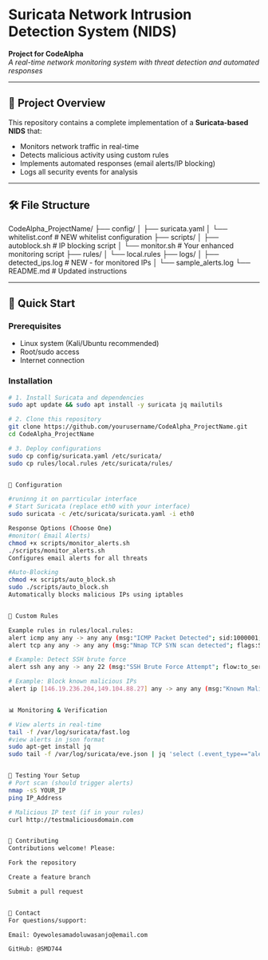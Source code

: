 # Suricata Network Intrusion Detection System (NIDS)
**Project for CodeAlpha**  
*A real-time network monitoring system with threat detection and automated responses*

---

## 📌 Project Overview
This repository contains a complete implementation of a **Suricata-based NIDS** that:
- Monitors network traffic in real-time
- Detects malicious activity using custom rules
- Implements automated responses (email alerts/IP blocking)
- Logs all security events for analysis

---

## 🛠️ File Structure
CodeAlpha_ProjectName/
├── config/
│   ├── suricata.yaml
│   └── whitelist.conf          # NEW whitelist configuration
├── scripts/
│   ├── autoblock.sh            # IP blocking script
│   └── monitor.sh              # Your enhanced monitoring script
├── rules/
│   └── local.rules
├── logs/
│   ├── detected_ips.log        # NEW - for monitored IPs
│   └── sample_alerts.log
└── README.md                   # Updated instructions




---

## 🚀 Quick Start

### Prerequisites
- Linux system (Kali/Ubuntu recommended)
- Root/sudo access
- Internet connection

### Installation
```bash
# 1. Install Suricata and dependencies
sudo apt update && sudo apt install -y suricata jq mailutils

# 2. Clone this repository
git clone https://github.com/yourusername/CodeAlpha_ProjectName.git
cd CodeAlpha_ProjectName

# 3. Deploy configurations
sudo cp config/suricata.yaml /etc/suricata/
sudo cp rules/local.rules /etc/suricata/rules/


🔧 Configuration

#runinng it on parrticular interface
# Start Suricata (replace eth0 with your interface)
sudo suricata -c /etc/suricata/suricata.yaml -i eth0

Response Options (Choose One)
#monitor( Email Alerts)
chmod +x scripts/monitor_alerts.sh
./scripts/monitor_alerts.sh
Configures email alerts for all threats

#Auto-Blocking
chmod +x scripts/auto_block.sh
sudo ./scripts/auto_block.sh
Automatically blocks malicious IPs using iptables


📜 Custom Rules

Example rules in rules/local.rules:
alert icmp any any -> any any (msg:"ICMP Packet Detected"; sid:1000001; rev:1;)
alert tcp any any -> any any (msg:"Nmap TCP SYN scan detected"; flags:S; threshold:type limit, track by_src, count 5, seconds 60; sid:1000002; rev:1;)

# Example: Detect SSH brute force
alert ssh any any -> any 22 (msg:"SSH Brute Force Attempt"; flow:to_server; threshold:type threshold, track by_src, count 5, seconds 60; sid:1000001; rev:1;)

# Example: Block known malicious IPs
alert ip [146.19.236.204,149.104.88.27] any -> any any (msg:"Known Malicious IP"; sid:1000002; rev:1;)


📊 Monitoring & Verification

# View alerts in real-time
tail -f /var/log/suricata/fast.log
#view alerts in json format
sudo apt-get install jq 
sudo tail -f /var/log/suricata/eve.json | jq 'select (.event_type=="alert")'


🧪 Testing Your Setup
# Port scan (should trigger alerts)
nmap -sS YOUR_IP
ping IP_Address

# Malicious IP test (if in your rules)
curl http://testmaliciousdomain.com


🤝 Contributing
Contributions welcome! Please:

Fork the repository

Create a feature branch

Submit a pull request


📧 Contact
For questions/support:

Email: Oyewolesamadoluwasanjo@email.com

GitHub: @SMD744

